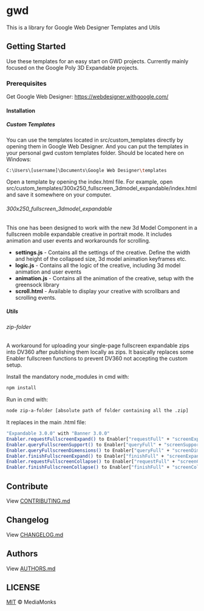 # gwd

This is a library for Google Web Designer Templates and Utils

## Getting Started

Use these templates for an easy start on GWD projects. Currently mainly focused on the Google Poly 3D Expandable projects.

### Prerequisites

Get Google Web Designer: https://webdesigner.withgoogle.com/


#### Installation

##### Custom Templates

You can use the templates located in src/custom_templates directly by opening them in Google Web Designer. And you can put the templates in your personal gwd custom templates folder. Should be located here on Windows:

```sh
C:\Users\[username]\Documents\Google Web Designer\templates
```

Open a template by opening the index.html file. 
For example, open src/custom_templates/300x250_fullscreen_3dmodel_expandable/index.html and save it somewhere on your computer.

###### 300x250_fullscreen_3dmodel_expandable

This one has been designed to work with the new 3d Model Component in a fullscreen mobile expandable creative in portrait mode. It includes animation and user events and workarounds for scrolling. 

* **settings.js** - Contains all the settings of the creative. Define the width and height of the collapsed size, 3d model animation keyframes etc.
* **logic.js** - Contains all the logic of the creative, including 3d model animation and user events
* **animation.js** - Contains all the animation of the creative, setup with the greensock library
* **scroll.html** - Available to display your creative with scrollbars and scrolling events.

##### Utils

###### zip-folder
A workaround for uploading your single-page fullscreen expandable zips into DV360 after publishing them locally as zips. It basically replaces some Enabler fullscreen functions to prevent DV360 not accepting the custom setup.

Install the mandatory node_modules in cmd with:	
```sh
npm install
```

Run in cmd with:
```sh
node zip-a-folder [absolute path of folder containing all the .zip]
```

It replaces in the main .html file:
```sh
"Expandable 3.0.0" with "Banner 3.0.0"
Enabler.requestFullscreenExpand() to Enabler["requestFull" + "screenExpand"]()
Enabler.queryFullscreenSupport() to Enabler["queryFull" + "screenSupport"]()
Enabler.queryFullscreenDimensions() to Enabler["queryFull" + "screenDimensions"]()
Enabler.finishFullscreenExpand() to Enabler["finishFull" + "screenExpand"]()
Enabler.requestFullscreenCollapse() to Enabler["requestFull" + "screenCollapse"]()
Enabler.finishFullscreenCollapse() to Enabler["finishFull" + "screenCollapse"]()
```


## Contribute

View [CONTRIBUTING.md](./CONTRIBUTING.md)


## Changelog

View [CHANGELOG.md](./CHANGELOG.md)


## Authors

View [AUTHORS.md](./AUTHORS.md)


## LICENSE

[MIT](./LICENSE) © MediaMonks




